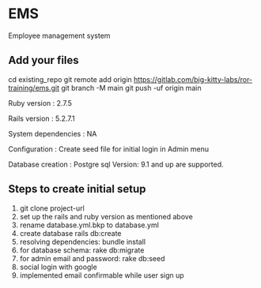 # EMS

Employee management system

## Add your files

cd existing_repo
git remote add origin https://gitlab.com/big-kitty-labs/ror-training/ems.git
git branch -M main
git push -uf origin main

Ruby version : 2.7.5

Rails version : 5.2.7.1

System dependencies : NA

Configuration : Create seed file for initial login in Admin menu

Database creation : Postgre sql
Version: 9.1 and up are supported.

## Steps to create initial setup

1. git clone project-url
2. set up the rails and ruby version as mentioned above
3. rename database.yml.bkp to database.yml
4. create database
   rails db:create
5. resolving dependencies: bundle install
6. for database schema: rake db:migrate
7. for admin email and password: rake db:seed
8. social login with google
9. implemented email confirmable while user sign up 
